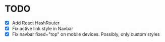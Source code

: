 # TODO

- [x] Add React HashRouter
- [x] Fix active link style in Navbar
- [x] Fix navbar fixed="top" on mobile devices. Possibly, only custom styles
